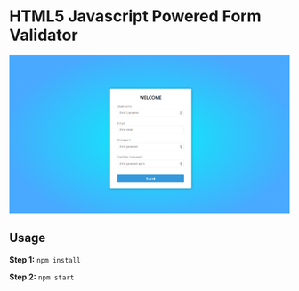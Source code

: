 # HTML5 Javascript Powered Form Validator

<img src="preview.png">

## Usage

**Step 1:** ``` npm install ```

**Step 2:** ``` npm start ```